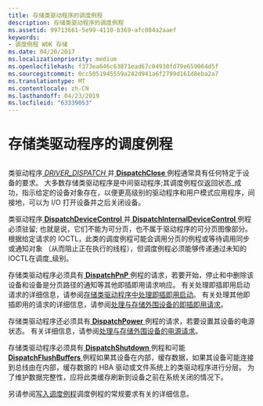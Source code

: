 ```yaml
---
title: 存储类驱动程序的调度例程
description: 存储类驱动程序的调度例程
ms.assetid: 99713661-5e99-4110-b369-afc084a2aaef
keywords:
- 调度例程 WDK 存储
ms.date: 04/20/2017
ms.localizationpriority: medium
ms.openlocfilehash: f373ea646c63871ead67c04930fd79e659064d5f
ms.sourcegitcommit: 0cc5051945559a242d941a6f2799d161d8eba2a7
ms.translationtype: MT
ms.contentlocale: zh-CN
ms.lasthandoff: 04/23/2019
ms.locfileid: "63339053"
---
```

# <a name="storage-class-drivers-dispatch-routines"></a>存储类驱动程序的调度例程


## <span id="ddk_storage_class_drivers_dispatch_routines_kg"></span><span id="DDK_STORAGE_CLASS_DRIVERS_DISPATCH_ROUTINES_KG"></span>


类驱动程序[ *DRIVER_DISPATCH* ](https://docs.microsoft.com/windows-hardware/drivers/ddi/content/wdm/nc-wdm-driver_dispatch)并[ **DispatchClose** ](https://docs.microsoft.com/windows-hardware/drivers/ddi/content/wdm/nc-wdm-driver_dispatch)例程通常具有任何特定于设备的要求。 大多数存储类驱动程序是中间驱动程序;其调度例程仅返回状态\_成功，指示给定的设备对象存在，以便更高级别的驱动程序和用户模式应用程序，间接地，可以为 I/O 打开设备并之后关闭设备。

类驱动程序[ **DispatchDeviceControl** ](https://docs.microsoft.com/windows-hardware/drivers/ddi/content/wdm/nc-wdm-driver_dispatch)并[ **DispatchInternalDeviceControl** ](https://docs.microsoft.com/windows-hardware/drivers/ddi/content/wdm/nc-wdm-driver_dispatch)例程必须驻留; 也就是说，它们不能为可分页，也不属于驱动程序的可分页图像部分。 根据给定请求的 IOCTL，此类的调度例程可能会调用分页的例程或等待调用同步或通知对象 （从而阻止正在执行的线程），但调度例程必须能够传递通过未知的 IOCTL在调度\_级别。

存储类驱动程序必须具有[ **DispatchPnP** ](https://docs.microsoft.com/windows-hardware/drivers/ddi/content/wdm/nc-wdm-driver_dispatch)例程的请求，若要开始，停止和中删除该设备和设备是分页路径的通知等其他即插即用请求响应。 有关处理即插即用启动请求的详细信息，请参阅[存储类驱动程序中处理即插即用启动](handling-pnp-start-in-a-storage-class-driver.md)。 有关处理其他即插即用的请求的详细信息，请参阅[处理与存储外围设备的即插即用请求](handling-pnp-requests-to-storage-peripherals.md)。

存储类驱动程序还必须具有[ **DispatchPower** ](https://docs.microsoft.com/windows-hardware/drivers/ddi/content/wdm/nc-wdm-driver_dispatch)例程的请求，若要设置其设备的电源状态。 有关详细信息，请参阅[处理与存储外围设备的电源请求](handling-power-requests-to-storage-peripherals.md)。

存储类驱动程序必须具有[ **DispatchShutdown** ](https://docs.microsoft.com/windows-hardware/drivers/ddi/content/wdm/nc-wdm-driver_dispatch)例程和可能[ **DispatchFlushBuffers** ](https://docs.microsoft.com/windows-hardware/drivers/ddi/content/wdm/nc-wdm-driver_dispatch)例程如果其设备在内部，缓存数据，如果其设备可能连接到总线由在内部，缓存数据的 HBA 驱动或文件系统上的类驱动程序进行分层。 为了维护数据完整性，应将此类缓存刷新到设备之前在系统关闭的情况下。

另请参阅[写入调度例程](https://msdn.microsoft.com/library/windows/hardware/ff566407)调度例程的常规要求有关的详细信息。

 

 




